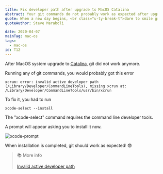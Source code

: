 ```yaml
---
title: Fix developer path after upgrade to MacOS Catalina
abstract: Your git commands do not probably work as expected after upgrade to MacOS Catalina, here is how to fix developer path error.
quote: When a new day begins, <br class="u-ty-break-t">dare to smile gratefully.
quoteAuthor: Steve Maraboli

date: 2020-04-07
mainTag: mac-os
tags:
  - mac-os
id: T12
---
```


After MacOS system upgrade to [Catalina](https://www.apple.com/macos/catalina/), git did not work anymore.

Running any of git commands, you would probably got this error

```shell
xcrun: error: invalid active developer path (/Library/Developer/CommandLineTools), missing xcrun at: /Library/Developer/CommandLineTools/usr/bin/xcrun
```

To fix it, you had to run

```shell
xcode-select --install
```

The "xcode-select" command requires the command line developer tools.

A prompt will appear asking you to install it now.

![xcode-prompt](https://res.cloudinary.com/giuliachiola/image/upload/v1585479297/super-blog/til/11-macos-catalina/xcode-prompt_n6obrx.jpg)

When installation is completed, git should work as expected! 😎

> 📚 More info
>
> [Invalid active developer path](https://apple.stackexchange.com/questions/254380/why-am-i-getting-an-invalid-active-developer-path-when-attempting-to-use-git-a)
